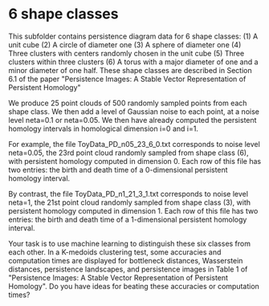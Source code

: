 # 6 shape classes
This subfolder contains persistence diagram data for 6 shape classes:
(1) A unit cube
(2) A circle of diameter one
(3) A sphere of diameter one
(4) Three clusters with centers randomly chosen in the unit cube
(5) Three clusters within three clusters
(6) A torus with a major diameter of one and a minor diameter of one half.
These shape classes are described in Section 6.1 of the paper "Persistence Images: A Stable Vector Representation of Persistent Homology"

We produce 25 point clouds of 500 randomly sampled points from each shape class. We then add a level of Gaussian noise to each point, at a noise level neta=0.1 or neta=0.05. We then have already computed the persistent homology intervals in homological dimension i=0 and i=1.

For example, the file 
ToyData_PD_n05_23_6_0.txt
corresponds to noise level neta=0.05, the 23rd point cloud randomly sampled from shape class (6), with persistent homology computed in dimension 0.
Each row of this file has two entries: the birth and death time of a 0-dimensional persistent homology interval.

By contrast, the file 
ToyData_PD_n1_21_3_1.txt
corresponds to noise level neta=1, the 21st point cloud randomly sampled from shape class (3), with persistent homology computed in dimension 1.
Each row of this file has two entries: the birth and death time of a 1-dimensional persistent homology interval.

Your task is to use machine learning to distinguish these six classes from each other. In a K-medoids clustering test, some accuracies and computation times are displayed for bottleneck distances, Wasserstein distances, persistence landscapes, and persistence images in Table 1 of "Persistence Images: A Stable Vector Representation of Persistent Homology". Do you have ideas for beating these accuracies or computation times?
